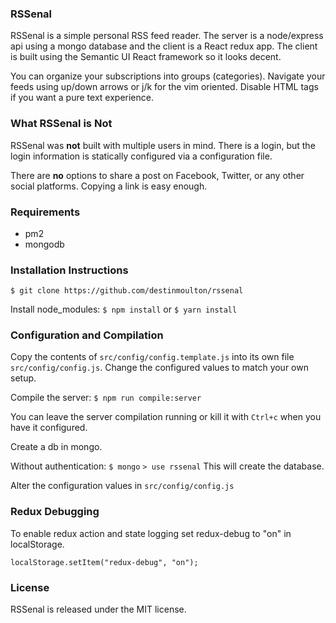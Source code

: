 ### RSSenal

RSSenal is a simple personal RSS feed reader. The server is a node/express api using a mongo database and the client is a React redux app. The client is built using the Semantic UI React framework so it looks decent.

You can organize your subscriptions into groups (categories). Navigate your feeds using up/down arrows or j/k for the vim oriented. Disable HTML tags if you want a pure text experience.

### What RSSenal is **Not**

RSSenal was **not** built with multiple users in mind. There is a login, but the login information is statically configured via a configuration file.

There are **no** options to share a post on Facebook, Twitter, or any other social platforms. Copying a link is easy enough.

### Requirements

-   pm2
-   mongodb

### Installation Instructions

`$ git clone https://github.com/destinmoulton/rssenal`

Install node_modules:
`$ npm install` or `$ yarn install`

### Configuration and Compilation

Copy the contents of `src/config/config.template.js` into its own file `src/config/config.js`. Change the configured values to match your own setup.

Compile the server:
`$ npm run compile:server`

You can leave the server compilation running or kill it with `Ctrl+c` when you have it configured.

Create a db in mongo.

Without authentication:
`$ mongo`
`> use rssenal` This will create the database.

Alter the configuration values in `src/config/config.js`

### Redux Debugging

To enable redux action and state logging set redux-debug to "on" in localStorage.

```
localStorage.setItem("redux-debug", "on");
```

### License

RSSenal is released under the MIT license.
